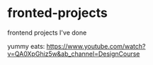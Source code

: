 # fronted-projects
 frontend projects I've done

yummy eats: https://www.youtube.com/watch?v=QA0XpGhiz5w&ab_channel=DesignCourse
